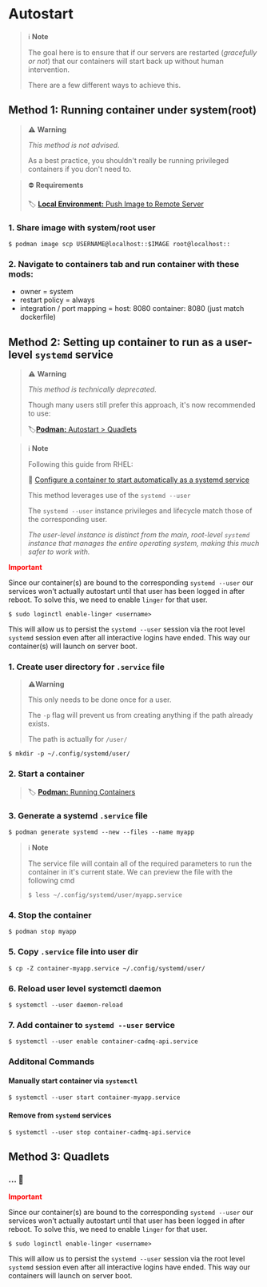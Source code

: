 # Autostart
> ℹ️ **Note** 
>
> The goal here is to ensure that if our servers are restarted (*gracefully or not*) that our containers will start back up without human intervention.
>
> There are a few different ways to achieve this.

## Method 1: Running container under system(root)
> ⚠️ **Warning** 
>
> *This method is not advised.* 
>
>As a best practice, you shouldn't really be running privileged containers if you don't need to.

> ⛔ **Requirements** 
>
> 🏷️ [**Local Environment:** Push Image to Remote Server](../localenv/push_to_remote_server.md)

### 1. Share image with system/root user
```shell
$ podman image scp USERNAME@localhost::$IMAGE root@localhost::
```

### 2. Navigate to containers tab and run container with these mods:
- owner = system
- restart policy = always
- integration / port mapping = host: 8080 container: 8080 (just match dockerfile)


## Method 2: Setting up container to run as a user-level **`systemd`** service
> ⚠️ **Warning**
>
> *This method is technically deprecated.*
>
> Though many users still prefer this approach, it's now recommended to use:
>
> 🏷️[**Podman:** Autostart > Quadlets](../podman/autostart.md#method-3-quadlets) 

> ℹ️ **Note**
>
> Following this guide from RHEL:
>
> 🔗 <a href="https://www.redhat.com/en/blog/container-systemd-persist-reboot" target="_blank">Configure a container to start automatically as a systemd service</a>
>
> This method leverages use of the `systemd --user`
>
> The `systemd --user` instance privileges and lifecycle match those of the corresponding user. 
>
> *The user-level instance is distinct from the main, root-level `systemd` instance that manages the entire operating system, making this much safer to work with.* 

<span style="color: red">**Important**</span>

Since our container(s) are bound to the corresponding `systemd --user` our services won't actually autostart until that user has been logged in after reboot. To solve this, we need to enable `linger` for that user. 
```shell
$ sudo loginctl enable-linger <username>
```

This will allow us to persist the `systemd --user` session via the root level `systemd` session even after all interactive logins have ended. This way our container(s) will launch on server boot.

### 1. Create user directory for **`.service`** file
> ⚠️**Warning**
>
> This only needs to be done once for a user. 
>
>The `-p` flag will prevent us from creating anything if the path already exists.
>
> The path is actually for `/user/`

```shell
$ mkdir -p ~/.config/systemd/user/
```

### 2. Start a container
> 🏷️ [**Podman:** Running Containers](../podman/running_containers.md)

### 3. Generate a systemd **`.service`** file
```shell
$ podman generate systemd --new --files --name myapp
```
> ℹ️ **Note**
>
> The service file will contain all of the required parameters to run the container in it's current state. We can preview the file with the following cmd
> ```shell 
> $ less ~/.config/systemd/user/myapp.service
> ```

### 4. Stop the container
```shell
$ podman stop myapp
```

### 5. Copy **`.service`** file into user dir
```shell
$ cp -Z container-myapp.service ~/.config/systemd/user/
```

### 6. Reload user level systemctl daemon
```shell
$ systemctl --user daemon-reload
```

### 7. Add container to **`systemd --user`** service
```shell
$ systemctl --user enable container-cadmq-api.service
```

### Additonal Commands
#### Manually start container via **`systemctl`**
```shell
$ systemctl --user start container-myapp.service
```

#### Remove from **`systemd`** services
```shell
$ systemctl --user stop container-cadmq-api.service
```

## Method 3: Quadlets
### ... 🦗
<span style="color: red">**Important**</span>

Since our container(s) are bound to the corresponding `systemd --user` our services won't actually autostart until that user has been logged in after reboot. To solve this, we need to enable `linger` for that user. 
```shell
$ sudo loginctl enable-linger <username>
```

This will allow us to persist the `systemd --user` session via the root level `systemd` session even after all interactive logins have ended. This way our containers will launch on server boot.

